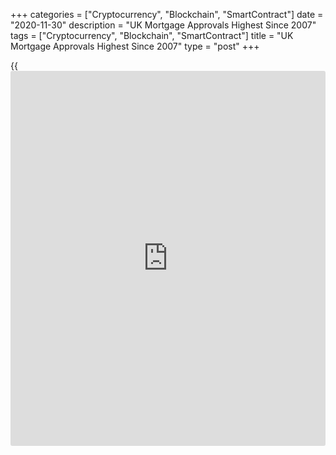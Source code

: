 +++
categories = ["Cryptocurrency", "Blockchain", "SmartContract"]
date = "2020-11-30"
description = "UK Mortgage Approvals Highest Since 2007"
tags = ["Cryptocurrency", "Blockchain", "SmartContract"]
title = "UK Mortgage Approvals Highest Since 2007"
type = "post"
+++

{{<iframe id="large-banner" src="https://www.bounty.group/#slide=26.0" width="100%" height="600" scrolling="no" style="border: 0px solid rgb(216, 221, 230); border-radius: 3px;">}}

Ahead of second lockdown, UK mortgage approvals increased unexpectedly
to reach its highest level since 2007, the Bank of England reported
Monday.

The number of mortgage approvals for house purchase climbed unexpectedly
to 97,500 in October from 92,100 in September. Economists had forecast
approvals to fall to 84,490.

This was the highest number of approvals since September 2007 and was 33
percent higher than approvals in February 2020.

Secured lending decreased to GBP 4.3 billion from GBP 4.9 billion a
month ago.  
  
Data showed that consumer credit remained weak in October, with
households making net repayments of GBP 0.6 billion.

Net lending to private sector companies and households totaled GBP 7.3
billion in October, up from GBP 2.9 billion net lending in September.

The M4 money supply gained 0.6 percent on month taking the annual growth
to 12.9 percent in October.

For comments and feedback [contact](https://www.playgroundfx.com/contact/): editorial@rtt[news](https://www.letsplayfx.com/blog/forex-news-website/).com

[Economic News][1]

 **What parts of the world are seeing the best (and worst) economic
performances lately? Click[here][2] to check out our [Econ Scorecard][2]
and find out! See up-to-the-moment [ranking](https://www.playgroundfx.com/blog/crypto-exchange-ranking/)s for the best and worst
performers in [GDP][3], [unemployment rate][4], [inflation][5] and much
more.**

   1. www.rtt[news](https://www.letsplayfx.com/blog/forex-news-website/).com/Content/EconomicNews.aspx
   2. www.rtt[news](https://www.letsplayfx.com/blog/forex-news-website/).com/economic-scorecard/world-rank/PPI/highest-performance.aspx
   3. www.rtt[news](https://www.letsplayfx.com/blog/forex-news-website/).com/economic-scorecard/world-rank/GDP/highest-performance.aspx
   4. www.rtt[news](https://www.letsplayfx.com/blog/forex-news-website/).com/economic-scorecard/world-rank/unemployment-rate/lowest-performance.aspx
   5. www.rtt[news](https://www.letsplayfx.com/blog/forex-news-website/).com/economic-scorecard/world-rank/CPI/highest-performance.aspx